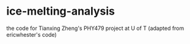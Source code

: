 # ice-melting-analysis
the code for Tianxing Zheng's PHY479 project at U of T (adapted from ericwhester's code)
